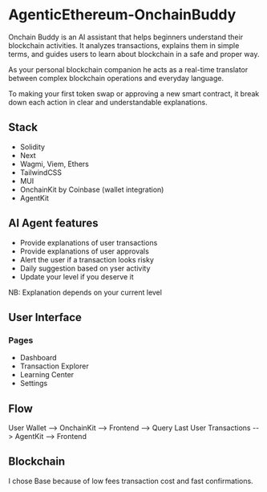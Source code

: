 # AgenticEthereum-OnchainBuddy

Onchain Buddy is an AI assistant that helps beginners understand their blockchain activities. It analyzes transactions, explains them in simple terms, and guides users to learn about blockchain in a safe and proper way.

As your personal blockchain companion he acts as a real-time translator between complex blockchain operations and everyday language.

To making your first token swap or approving a new smart contract, it break down each action in clear and understandable explanations.

## Stack

- Solidity
- Next
- Wagmi, Viem, Ethers
- TailwindCSS
- MUI
- OnchainKit by Coinbase (wallet integration)
- AgentKit

## AI Agent features

- Provide explanations of user transactions
- Provide explanations of user approvals
- Alert the user if a transaction looks risky
- Daily suggestion based on yser activity
- Update your level if you deserve it

NB: Explanation depends on your current level

## User Interface

### Pages

- Dashboard
- Transaction Explorer
- Learning Center
- Settings

## Flow

User Wallet --> OnchainKit --> Frontend --> Query Last User Transactions --> AgentKit --> Frontend

## Blockchain

I chose Base because of low fees transaction cost and fast confirmations.